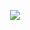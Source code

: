 <p align="center">
  <a href="https://github.com/DenverCoder1/readme-typing-svg"><img src="https://readme-typing-svg.herokuapp.com?font=Fira+Code&pause=1000&color=D1F700&width=475&lines=Instalar+y+Configurar+firewall+IPFIRE"></a>
</p>

<h1 align="center"></h1>
